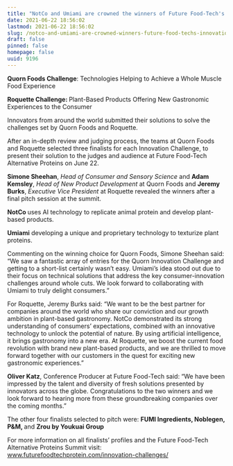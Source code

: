 ```yaml
---
title: "NotCo and Umiami are crowned the winners of Future Food-Tech's Innovation Challenges with Quorn Foods and Roquette"
date: 2021-06-22 18:56:02
lastmod: 2021-06-22 18:56:02
slug: /notco-and-umiami-are-crowned-winners-future-food-techs-innovation-challenges-quorn-foods
draft: false
pinned: false
homepage: false
uuid: 9196
---
```

<p><strong>Quorn Foods Challenge</strong>: Technologies Helping to Achieve a Whole Muscle Food Experience</p>
<p><strong>Roquette Challenge: </strong>Plant-Based Products Offering New Gastronomic Experiences to the Consumer</p>
<p>Innovators from around the world submitted their solutions to solve the challenges set by Quorn Foods and Roquette.</p>
<p>After an in-depth review and judging process, the teams at Quorn Foods and Roquette selected three finalists for each Innovation Challenge, to present their solution to the judges and audience at Future Food-Tech Alternative Proteins on June 22.</p>
<p><strong>Simone Sheehan</strong>, <em>Head of Consumer and Sensory Science </em>and <strong>Adam Kemsley</strong>, <em>Head of New Product Development </em>at Quorn Foods and <strong>Jeremy Burks</strong>, <em>Executive Vice President</em> at Roquette revealed the winners after a final pitch session at the summit.</p>
<p><strong>NotCo </strong>uses AI technology to replicate animal protein and develop plant-based products.</p>
<p><strong>Umiami</strong> developing a unique and proprietary technology to texturize plant proteins. </p>
<p>Commenting on the winning choice for Quorn Foods, Simone Sheehan said: “We saw a fantastic array of entries for the Quorn Innovation Challenge and getting to a short-list certainly wasn’t easy. Umiami’s idea stood out due to their focus on technical solutions that address the key consumer-innovation challenges around whole cuts. We look forward to collaborating with Umiami to truly delight consumers.”</p>
<p>For Roquette, Jeremy Burks said: “We want to be the best partner for companies around the world who share our conviction and our growth ambition in plant-based gastronomy. NotCo demonstrated its strong understanding of consumers’ expectations, combined with an innovative technology to unlock the potential of nature. By using artificial intelligence, it brings gastronomy into a new era. At Roquette, we boost the current food revolution with brand new plant-based products, and we are thrilled to move forward together with our customers in the quest for exciting new gastronomic experiences.”</p>
<p><strong>Oliver Katz</strong>, Conference Producer at Future Food-Tech said: “We have been impressed by the talent and diversity of fresh solutions presented by innovators across the globe. Congratulations to the two winners and we look forward to hearing more from these groundbreaking companies over the coming months.”</p>
<p>The other four finalists selected to pitch were: <strong>FUMI Ingredients, Noblegen, P&M, </strong>and <strong>Zrou by Youkuai Group</strong></p>
<p>For more information on all finalists’ profiles and the Future Food-Tech Alternative Proteins Summit visit: <a href="http://www.futurefoodtechprotein.com/innovation-challenges/">www.futurefoodtechprotein.com/innovation-challenges/</a></p>
